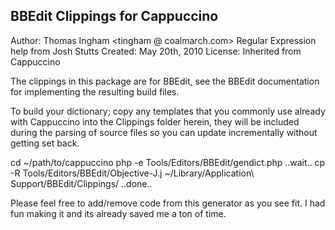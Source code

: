 BBEdit Clippings for Cappuccino
--

Author: Thomas Ingham <tingham @ coalmarch.com> Regular Expression help from Josh Stutts
Created: May 20th, 2010
License: Inherited from Cappuccino

The clippings in this package are for BBEdit, see the BBEdit documentation for implementing the resulting build files.

To build your dictionary; copy any templates that you commonly use already with Cappuccino into the Clippings folder herein, they will be included during the parsing of source files so you can update incrementally without getting set back.

  cd ~/path/to/cappuccino
  php -e Tools/Editors/BBEdit/gendict.php
  ..wait..
  cp -R Tools/Editors/BBEdit/Objective-J.j ~/Library/Application\ Support/BBEdit/Clippings/
  ..done..

Please feel free to add/remove code from this generator as you see fit. I had fun making it and its already saved me a ton of time.

